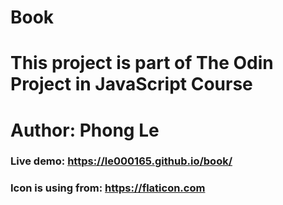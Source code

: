 # Book 
# This project is part of The Odin Project in JavaScript Course
# Author: Phong Le
### Live demo: https://le000165.github.io/book/ 

### Icon is using from: https://flaticon.com
